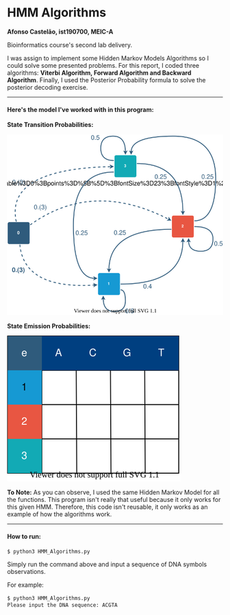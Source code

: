 # HMM Algorithms

**Afonso Castelão, ist190700, MEIC-A**

Bioinformatics course's second lab delivery.

I was assign to implement some Hidden Markov Models Algorithms so I could solve some presented problems. For this report, I coded three algorithms: **Viterbi Algorithm, Forward Algorithm and Backward Algorithm**. Finally, I used the Posterior Probability formula to solve the posterior decoding exercise.

---

#### Here's the model I've worked with in this program:

**State Transition Probabilities:**

![HMM Transitions Image](https://github.com/CastleAf/IST_BioInformaticsCourse/blob/master/HMM_Algorithms/img/HMM_Transitions.svg?raw=true)

**State Emission Probabilities:**

![HMM Emissions Image](https://github.com/CastleAf/IST_BioInformaticsCourse/blob/master/HMM_Algorithms/img/HMM_Emissions.svg?raw=true)


**To Note:** As you can observe, I used the same Hidden Markov Model for all the functions. This program isn't really that useful because it only works for this given HMM. Therefore, this code isn't reusable, it only works as an example of how the algorithms work.

---

#### How to run:
```
$ python3 HMM_Algorithms.py
```
Simply run the command above and input a sequence of DNA symbols observations.

For example:
```
$ python3 HMM_Algorithms.py
Please input the DNA sequence: ACGTA
```


